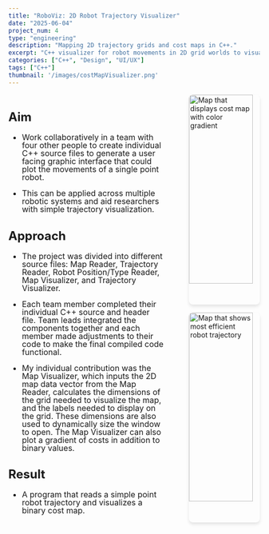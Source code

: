 ```yaml
---
title: "RoboViz: 2D Robot Trajectory Visualizer"
date: "2025-06-04"
project_num: 4
type: "engineering"
description: "Mapping 2D trajectory grids and cost maps in C++."
excerpt: "C++ visualizer for robot movements in 2D grid worlds to visualize simple trajectories and their cost map."
categories: ["C++", "Design", "UI/UX"]
tags: ["C++"]
thumbnail: '/images/costMapVisualizer.png'
---
```

<div style="display: grid; grid-template-columns: 2fr 1fr; gap: 2rem; margin: 1rem 0;">
  <!-- Left Column - Text -->
  <div style="font-size: 1.0rem; line-height: 1.0;">
    <h2>Aim</h2>
     <ul>
      <li><p>Work collaboratively in a team with four other people to create individual C++ source files to generate a user facing graphic interface that could plot the movements of a single point robot.</p></li>
      <li><p>This can be applied across multiple robotic systems and aid researchers with simple trajectory visualization.</p></li>
      </ul>
    <h2>Approach</h2>
     <ul>
      <li><p>The project was divided into different source files: Map Reader, Trajectory Reader, Robot Position/Type Reader, Map Visualizer, and Trajectory Visualizer.</p></li>
      <li><p>Each team member completed their individual C++ source and header file. Team leads integrated the components together and each member made adjustments to their code to make the final compiled code functional.</p></li>
      <li><p>My individual contribution was the Map Visualizer, which inputs the 2D map data vector from the Map Reader, calculates the dimensions of the grid needed to visualize the map, and the labels needed to display on the grid. These dimensions are also used to dynamically size the window to open. The Map Visualizer can also plot a gradient of costs in addition to binary values.</p></li>
     </ul>
    <h2>Result</h2>
     <ul>
      <li><p>A program that reads a simple point robot trajectory and visualizes a binary cost map.</p></li>
     </ul>
  </div>

  <!-- Right Column - Images -->
  <div style="display: flex; flex-direction: column; align-items: flex-end; gap: 1rem;">
    <img src="/images/trajectoryVisualizerGradient.png" alt="Map that displays cost map with color gradient" style="width: 90%; border-radius: 8px; box-shadow: 0 4px 6px rgba(0, 0, 0, 0.1);" />
    <img src="/images/roboViz.png" alt="Map that shows most efficient robot trajectory" style="width: 90%; border-radius: 8px; box-shadow: 0 4px 6px rgba(0, 0, 0, 0.1);" />
  </div>
</div>